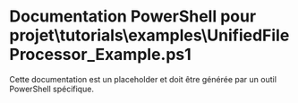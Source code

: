 # Documentation PowerShell pour projet\tutorials\examples\UnifiedFileProcessor_Example.ps1

Cette documentation est un placeholder et doit être générée par un outil PowerShell spécifique.
